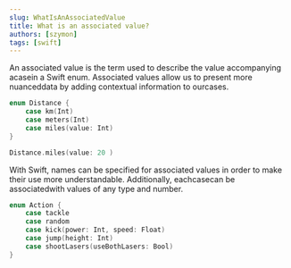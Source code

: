 ```yaml
---
slug: WhatIsAnAssociatedValue
title: What is an associated value?
authors: [szymon]
tags: [swift]
---
```


An associated value is the term used to describe the value accompanying acasein a Swift enum. Associated values allow us to present more nuanceddata by adding contextual information to ourcases.

```swift
enum Distance {
    case km(Int)
    case meters(Int)
    case miles(value: Int)
}

Distance.miles(value: 20 )
```

With Swift, names can be specified for associated values in order to make their use more understandable. Additionally, eachcasecan be associatedwith values of any type and number.

```swift
enum Action {
    case tackle
    case random
    case kick(power: Int, speed: Float)
    case jump(height: Int)
    case shootLasers(useBothLasers: Bool)
}
```
